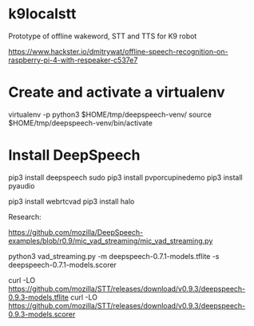 # k9localstt
Prototype of offline wakeword, STT and TTS for K9 robot

https://www.hackster.io/dmitrywat/offline-speech-recognition-on-raspberry-pi-4-with-respeaker-c537e7

# Create and activate a virtualenv
virtualenv -p python3 $HOME/tmp/deepspeech-venv/
source $HOME/tmp/deepspeech-venv/bin/activate

# Install DeepSpeech
pip3 install deepspeech
sudo pip3 install pvporcupinedemo
pip3 install pyaudio

pip3 install webrtcvad
pip3 install halo

Research:

https://github.com/mozilla/DeepSpeech-examples/blob/r0.9/mic_vad_streaming/mic_vad_streaming.py

python3 vad_streaming.py -m deepspeech-0.7.1-models.tflite -s deepspeech-0.7.1-models.scorer

curl -LO https://github.com/mozilla/STT/releases/download/v0.9.3/deepspeech-0.9.3-models.tflite
curl -LO https://github.com/mozilla/STT/releases/download/v0.9.3/deepspeech-0.9.3-models.scorer
